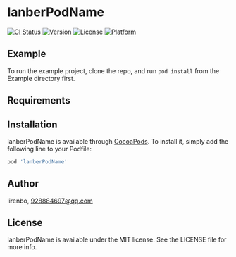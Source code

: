 # lanberPodName

[![CI Status](http://img.shields.io/travis/lirenbo/lanberPodName.svg?style=flat)](https://travis-ci.org/lirenbo/lanberPodName)
[![Version](https://img.shields.io/cocoapods/v/lanberPodName.svg?style=flat)](http://cocoapods.org/pods/lanberPodName)
[![License](https://img.shields.io/cocoapods/l/lanberPodName.svg?style=flat)](http://cocoapods.org/pods/lanberPodName)
[![Platform](https://img.shields.io/cocoapods/p/lanberPodName.svg?style=flat)](http://cocoapods.org/pods/lanberPodName)

## Example

To run the example project, clone the repo, and run `pod install` from the Example directory first.

## Requirements

## Installation

lanberPodName is available through [CocoaPods](http://cocoapods.org). To install
it, simply add the following line to your Podfile:

```ruby
pod 'lanberPodName'
```

## Author

lirenbo, 928884697@qq.com

## License

lanberPodName is available under the MIT license. See the LICENSE file for more info.
